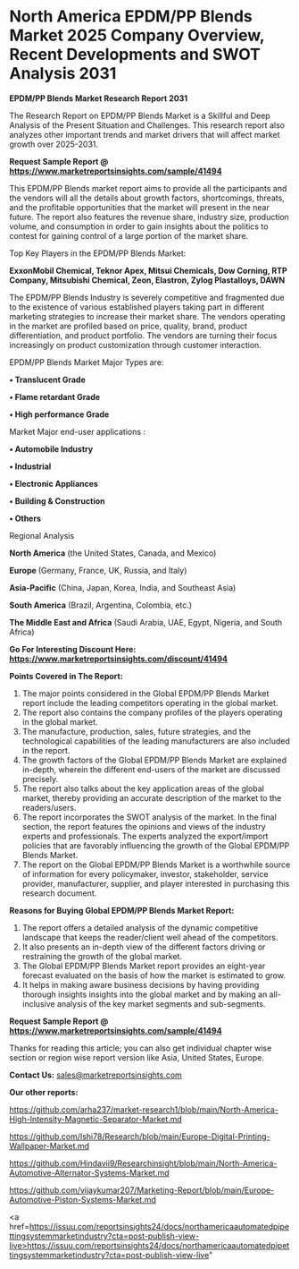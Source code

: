 # North America EPDM/PP Blends Market 2025 Company Overview, Recent Developments and SWOT Analysis 2031

<strong>EPDM/PP Blends Market Research Report 2031</strong>

The Research Report on EPDM/PP Blends Market is a Skillful and Deep Analysis of the Present Situation and Challenges. This research report also analyzes other important trends and market drivers that will affect market growth over 2025-2031.

<strong>Request Sample Report @ <a href=https://www.marketreportsinsights.com/sample/41494>https://www.marketreportsinsights.com/sample/41494</a></strong>

This EPDM/PP Blends market report aims to provide all the participants and the vendors will all the details about growth factors, shortcomings, threats, and the profitable opportunities that the market will present in the near future. The report also features the revenue share, industry size, production volume, and consumption in order to gain insights about the politics to contest for gaining control of a large portion of the market share.

Top Key Players in the EPDM/PP Blends Market:

<strong>ExxonMobil Chemical, Teknor Apex, Mitsui Chemicals, Dow Corning, RTP Company, Mitsubishi Chemical, Zeon, Elastron, Zylog Plastalloys, DAWN</strong>

The EPDM/PP Blends Industry is severely competitive and fragmented due to the existence of various established players taking part in different marketing strategies to increase their market share. The vendors operating in the market are profiled based on price, quality, brand, product differentiation, and product portfolio. The vendors are turning their focus increasingly on product customization through customer interaction.

EPDM/PP Blends Market Major Types are:

<strong>•  Translucent Grade

•  Flame retardant Grade

•  High performance Grade</strong>

Market Major end-user applications :

<strong>•  Automobile Industry

•  Industrial

•  Electronic Appliances

•  Building & Construction

•  Others</strong>

Regional Analysis

</u><strong><b>North America</b></strong> (the United States, Canada, and Mexico)

<strong><b>Europe </b></strong>(Germany, France, UK, Russia, and Italy)

<strong><b>Asia-Pacific</b></strong> (China, Japan, Korea, India, and Southeast Asia)

<strong><b>South America</b></strong> (Brazil, Argentina, Colombia, etc.)

<strong><b>The Middle East and Africa</b></strong> (Saudi Arabia, UAE, Egypt, Nigeria, and South Africa)

<strong>Go For Interesting Discount Here: <a href=https://www.marketreportsinsights.com/discount/41494>https://www.marketreportsinsights.com/discount/41494</a></strong>

<strong>Points Covered in The Report:</strong>
<ol>
  <li>The major points considered in the Global EPDM/PP Blends Market report include the leading competitors operating in the global market.</li>
  <li>The report also contains the company profiles of the players operating in the global market.</li>
  <li>The manufacture, production, sales, future strategies, and the technological capabilities of the leading manufacturers are also included in the report.</li>
  <li>The growth factors of the Global EPDM/PP Blends Market are explained in-depth, wherein the different end-users of the market are discussed precisely.</li>
  <li>The report also talks about the key application areas of the global market, thereby providing an accurate description of the market to the readers/users.</li>
  <li>The report incorporates the SWOT analysis of the market. In the final section, the report features the opinions and views of the industry experts and professionals. The experts analyzed the export/import policies that are favorably influencing the growth of the Global EPDM/PP Blends Market.</li>
  <li>The report on the Global EPDM/PP Blends Market is a worthwhile source of information for every policymaker, investor, stakeholder, service provider, manufacturer, supplier, and player interested in purchasing this research document.</li>
</ol>
<strong>Reasons for Buying Global EPDM/PP Blends Market Report:</strong>

<ol>
  <li>The report offers a detailed analysis of the dynamic competitive landscape that keeps the reader/client well ahead of the competitors.</li>
  <li>It also presents an in-depth view of the different factors driving or restraining the growth of the global market.</li>
  <li>The Global EPDM/PP Blends Market report provides an eight-year forecast evaluated on the basis of how the market is estimated to grow.</li>
  <li>It helps in making aware business decisions by having providing thorough insights insights into the global market and by making an all-inclusive analysis of the key market segments and sub-segments.</li>
</ol>
<strong>Request Sample Report @ <a href=https://www.marketreportsinsights.com/sample/41494>https://www.marketreportsinsights.com/sample/41494</a></strong>


Thanks for reading this article; you can also get individual chapter wise section or region wise report version like Asia, United States, Europe.

<strong>Contact Us:</strong>
sales@marketreportsinsights.com

<strong>Our other reports:</strong>

<a href=https://github.com/arha237/market-research1/blob/main/North-America-High-Intensity-Magnetic-Separator-Market.md>https://github.com/arha237/market-research1/blob/main/North-America-High-Intensity-Magnetic-Separator-Market.md</a>

<a href=https://github.com/Ishi78/Research/blob/main/Europe-Digital-Printing-Wallpaper-Market.md>https://github.com/Ishi78/Research/blob/main/Europe-Digital-Printing-Wallpaper-Market.md</a>

<a href=https://github.com/Hindavii9/Researchinsight/blob/main/North-America-Automotive-Alternator-Systems-Market.md>https://github.com/Hindavii9/Researchinsight/blob/main/North-America-Automotive-Alternator-Systems-Market.md</a>

<a href=https://github.com/vijaykumar207/Marketing-Report/blob/main/Europe-Automotive-Piston-Systems-Market.md>https://github.com/vijaykumar207/Marketing-Report/blob/main/Europe-Automotive-Piston-Systems-Market.md</a>

<a href=https://issuu.com/reportsinsights24/docs/northamericaautomatedpipettingsystemmarketindustry?cta=post-publish-view-live>https://issuu.com/reportsinsights24/docs/northamericaautomatedpipettingsystemmarketindustry?cta=post-publish-view-live</a>"
